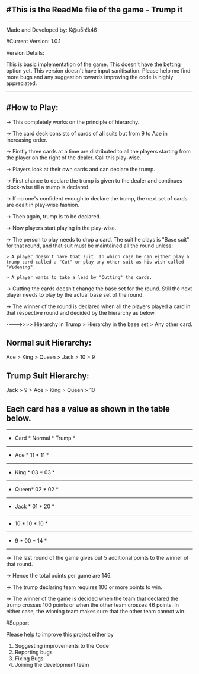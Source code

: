 #This is the ReadMe file of the game - Trump it
---------------------------------------------------
____________________________________________________________________________________________________
Made and Developed by: K@u5h!k46

#Current Version: 1.0.1

Version Details:

This is basic implementation of the game.
This doesn't have the betting option yet.
This version doesn't have input sanitisation.
Please help me find more bugs and any suggestion towards improving the code is highly appreciated.
_____________________________________________________________________________________________________

#How to Play:
-------------

-> This completely works on the principle of hierarchy.

-> The card deck consists of cards of all suits but from 9 to Ace in increasing order.

-> Firstly three cards at a time are distributed to all the players starting from the player on the right of the dealer. Call this play-wise.

-> Players look at their own cards and can declare the trump. 

-> First chance to declare the trump is given to the dealer and continues clock-wise till a trump is declared.

-> If no one's confident enough to declare the trump, the next set of cards are dealt in play-wise fashion.

-> Then again, trump is to be declared.

-> Now players start playing in the play-wise.

-> The person to play needs to drop a card. The suit he plays is "Base suit" for that round, and that suit must be maintained all the round unless:

	> A player doesn't have that suit. In which case he can either play a trump card called a "Cut" or play any other suit as his wish called "Widening".
	
	> A player wants to take a lead by "Cutting" the cards.
	
-> Cutting the cards doesn't change the base set for the round. Still the next player needs to play by the actual base set of the round.

-> The winner of the round is declared when all the players played a card in that respective round and decided by the hierarchy as below.


---->>>> Hierarchy in Trump > Hierarchy in the base set > Any other card.


Normal suit Hierarchy:
----------------------
Ace > King > Queen > Jack > 10 > 9

Trump Suit Hierarchy:
--------------------
Jack > 9 > Ace > King > Queen > 10


Each card has a value as shown in the table below.
-------------------------------------------------

*************************
* Card * Normal * Trump *
*************************
* Ace  *   11   *  11   *
*************************
* King *   03   *  03   *
*************************
* Queen*   02   *  02   *
*************************
* Jack *   01   *  20   *
*************************
*  10  *   10   *  10   *
*************************
*   9  *   00   *  14   *
*************************

-> The last round of the game gives out 5 additional points to the winner of that round.

-> Hence the total points per game are 146.

-> The trump declaring team requires 100 or more points to win.

-> The winner of the game is decided when the team that declared the trump crosses 100 points or when the other team crosses 46 points. In either case, the winning team makes sure that the other team cannot win.


#Support

Please help to improve this project either by 
1) Suggesting improvements to the Code
2) Reporting bugs 
3) Fixing Bugs
4) Joining the development team

